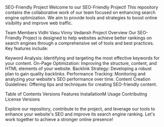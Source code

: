 SEO-Friendly Project
Welcome to our SEO-Friendly Project! This repository contains the collaborative work of our team focused on enhancing search engine optimization. We aim to provide tools and strategies to boost online visibility and improve web traffic.

Team Members
Vidhi 
Vasu 
Vinny 
Vedansh 
Project Overview
Our SEO-Friendly Project is designed to help websites achieve better rankings on search engines through a comprehensive set of tools and best practices. Key features include:

Keyword Analysis: Identifying and targeting the most effective keywords for your content.
On-Page Optimization: Improving the structure, content, and HTML elements of your website.
Backlink Strategy: Developing a robust plan to gain quality backlinks.
Performance Tracking: Monitoring and analyzing your website's SEO performance over time.
Content Creation Guidelines: Offering tips and techniques for creating SEO-friendly content.

Table of Contents
Versions
Features
InstallationM
Usage
Contributing
License
Versions

Explore our repository, contribute to the project, and leverage our tools to enhance your website's SEO and improve its search engine ranking. Let's work together to achieve a stronger online presence!

